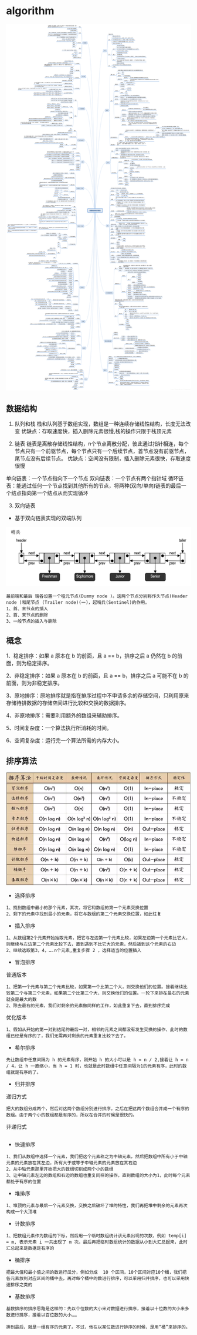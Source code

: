 # algorithm

![](images/20180805150656122.png)

## 数据结构

1. 队列和栈
栈和队列基于数组实现，数组是一种连续存储线性结构，长度无法改变
优缺点：存取速度快，插入删除元素很慢,栈的操作只限于栈顶元素

2. 链表
链表是离散存储线性结构，n个节点离散分配，彼此通过指针相连，每个节点只有一个前驱节点，每个节点只有一个后续节点，首节点没有前驱节点，尾节点没有后续节点。
优缺点：空间没有限制，插入删除元素很快，存取速度很慢

单向链表：一个节点指向下一个节点
双向链表：一个节点有两个指针域
循环链表：能通过任何一个节点找到其他所有的节点，将两种(双向/单向)链表的最后一个结点指向第一个结点从而实现循环

3. 双向链表

- 基于双向链表实现的双端队列
  
![](images/WX20200421-002215@2x.png)
```
最前端和最后 端各设置一个哑元节点(Dummy node )。这两个节点分别称作头节点(Header node )和尾节点 (Trailer node)(一)，起哨兵(Sentinel)的作用。
1、首、末节点的插入
2、首、末节点的删除
3、一般节点的插入与删除
```




## 概念

1、稳定排序：如果 a 原本在 b 的前面，且 a == b，排序之后 a 仍然在 b 的前面，则为稳定排序。

2、非稳定排序：如果 a 原本在 b 的前面，且 a == b，排序之后 a 可能不在 b 的前面，则为非稳定排序。

3、原地排序：原地排序就是指在排序过程中不申请多余的存储空间，只利用原来存储待排数据的存储空间进行比较和交换的数据排序。

4、非原地排序：需要利用额外的数组来辅助排序。

5、时间复杂度：一个算法执行所消耗的时间。

6、空间复杂度：运行完一个算法所需的内存大小。


## 排序算法

![](images/640.webp)

- 选择排序
```
1、找到数组中最小的那个元素，其次，将它和数组的第一个元素交换位置
2、剩下的元素中找到最小的元素，将它与数组的第二个元素交换位置，如此往复
```
- 插入排序
```
1、从数组第2个元素开始抽取元素，把它与左边第一个元素比较，如果左边第一个元素比它大，则继续与左边第二个元素比较下去，直到遇到不比它大的元素，然后插到这个元素的右边
2、继续选取第3，4，….n个元素,重复步骤 2 ，选择适当的位置插入
```

- 冒泡排序
  
普通版本
```
1、把第一个元素与第二个元素比较，如果第一个比第二个大，则交换他们的位置。接着继续比较第二个与第三个元素，如果第二个比第三个大，则交换他们的位置。一轮下来排在最右的元素就会是最大的数
2、除去最右的元素，我们对剩余的元素做同样的工作，如此重复下去，直到排序完成
```
优化版本
```
1、假如从开始的第一对到结尾的最后一对，相邻的元素之间都没有发生交换的操作、此时的数组已经是有序的了，我们无需再对剩余的元素重复比较下去了。
```

- 希尔排序
```
先让数组中任意间隔为 h 的元素有序，刚开始 h 的大小可以是 h = n / 2,接着让 h = n / 4，让 h 一直缩小，当 h = 1 时，也就是此时数组中任意间隔为1的元素有序，此时的数组就是有序的了。
```

- 归并排序

递归方式
```
把大的数组分成两个，然后对这两个数组分别进行排序，之后在把这两个数组合并成一个有序的数组。由于两个小的数组都是有序的，所以在合并的时候是很快的。
```
非递归式
```

```

- 快速排序
```
1、我们从数组中选择一个元素，我们把这个元素称之为中轴元素，然后把数组中所有小于中轴元素的元素放在其左边，所有大于或等于中轴元素的元素放在其右边
2、从中轴元素那里开始把大的数组切割成两个小的数组
3、让中轴元素左边的数组和右边的数组也重复同样的操作，直到数组的大小为1，此时每个元素都处于有序的位置
```
- 堆排序
```
1、堆顶的元素与最后一个元素交换，交换之后破坏了堆的特性，我们再把堆中剩余的元素再次构成一个大顶堆
```

- 计数排序
```
1、把数组元素作为数组的下标，然后用一个临时数组统计该元素出现的次数，例如 temp[i] = m, 表示元素 i 一共出现了 m 次。最后再把临时数组统计的数据从小到大汇总起来，此时汇总起来是数据是有序的
```

- 桶排序
```
把最大值和最小值之间的数进行瓜分，例如分成  10 个区间，10个区间对应10个桶，我们把各元素放到对应区间的桶中去，再对每个桶中的数进行排序，可以采用归并排序，也可以采用快速排序之类的
```

- 基数排序
```
基数排序的排序思路是这样的：先以个位数的大小来对数据进行排序，接着以十位数的大小来多数进行排序，接着以百位数的大小……

排到最后，就是一组有序的元素了。不过，他在以某位数进行排序的时候，是用“桶”来排序的。
```